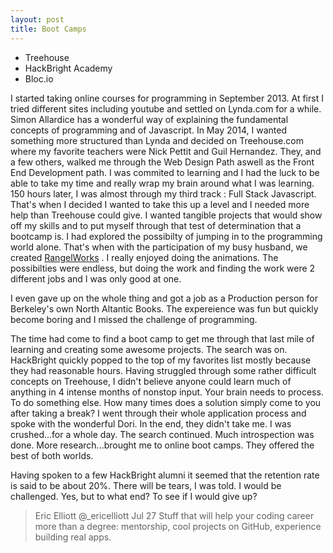 ```yaml
---
layout: post
title: Boot Camps
---
```


* Treehouse
* HackBright Academy
* Bloc.io


I started taking online courses for programming  in September 2013. At first I tried different sites including youtube and settled on Lynda.com for a while.  Simon Allardice has a wonderful way of explaining the fundamental concepts of programming and of Javascript. In May 2014, I wanted something more structured than Lynda and decided on Treehouse.com where my favorite teachers were Nick Pettit and Guil Hernandez. They, and a few others,  walked me through the Web Design Path aswell as the Front End Development path. I was commited to learning and I had the luck to be able to take my time and really wrap my brain around what I was learning. 150 hours later, I was almost through my third track : Full Stack Javascript. That's when I decided I wanted to take this up a level and I needed more help than Treehouse could give. I wanted tangible projects that would show off my skills and to put myself through that test of determination that a bootcamp is. I had explored the possibilty of jumping in to the programming world alone.  That's when with the participation of my busy husband, we created [RangelWorks](http://rangelworks.com/) . I really enjoyed doing the animations. The possibilties were endless, but doing the work and finding the work were 2 different jobs and I was only good at one.

I even gave up on the whole thing and got a job as a Production person for Berkeley's own North Altantic Books. The expereience was fun but quickly become boring and I missed the challenge of programming.

The time had come to find a boot camp to get me through that last mile of learning and creating some awesome projects. The search was on.  HackBright quickly popped to the top of my favorites list mostly because they had reasonable hours. Having struggled through some rather difficult concepts on Treehouse, I didn't believe anyone could learn much of anything in 4 intense months of nonstop input.  Your brain needs to process. To do something else. How many times does a solution simply come to you after taking a break? 
I went through their whole application process and spoke with the wonderful Dori.  In the end, they didn't take me. I was crushed...for a whole day. The search continued. Much introspection was done. More research...brought me to online boot camps. They offered the best of both worlds.

Having spoken to a few HackBright alumni it seemed that the retention rate is said to be about 20%. There will be tears, I was told. I would be challenged. Yes, but to what end? To see if I would give up? 



> Eric Elliott ‏@_ericelliott  Jul 27
Stuff that will help your coding career more than a degree: mentorship, cool projects on GitHub, experience building real apps.


